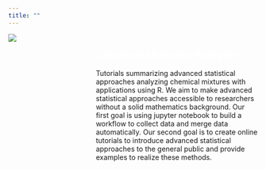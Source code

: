 ```yaml
---
title: ""
---
```


<style>
.pull-left{
float: left;
width: 35%;
}

.pull-right{
float: right;
width: 65%;
}
</style> 

<div class = "pull-left">
  <img src = "img/chemical_mixtures_trans.png">
  
</div>

<div class ="pull-right">
<h2 style = "color: white">Chemical Mixtures Analysis</h2>

Tutorials summarizing advanced statistical approaches analyzing chemical mixtures with applications using R. We aim to make advanced statistical approaches accessible to researchers without a solid mathematics background. Our first goal is using jupyter notebook to build a workflow to collect data and merge data automatically. Our second goal is to create online tutorials to introduce advanced statistical approaches to the general public and provide examples to realize these methods.
</div>